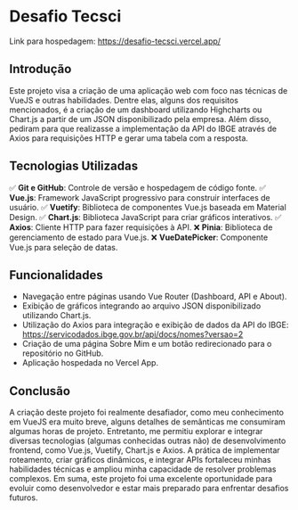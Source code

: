 # Desafio Tecsci

Link para hospedagem:
https://desafio-tecsci.vercel.app/

## Introdução

Este projeto visa a criação de uma aplicação web com foco nas técnicas de VueJS e outras habilidades. Dentre elas, alguns dos requisitos mencionados, é a criação de um dashboard utilizando Highcharts ou Chart.js a partir de um JSON disponibilizado pela empresa. Além disso, pediram para que realizasse a implementação da API do IBGE através de Axios para requisições HTTP e gerar uma tabela com a resposta.

## Tecnologias Utilizadas

✅ **Git e GitHub**: Controle de versão e hospedagem de código fonte.
✅ **Vue.js**: Framework JavaScript progressivo para construir interfaces de usuário.
✅ **Vuetify**: Biblioteca de componentes Vue.js baseada em Material Design.
✅ **Chart.js**: Biblioteca JavaScript para criar gráficos interativos.
✅ **Axios**: Cliente HTTP para fazer requisições à API.
❌ **Pinia**: Biblioteca de gerenciamento de estado para Vue.js.
❌ **VueDatePicker**: Componente Vue.js para seleção de datas.

## Funcionalidades

- Navegação entre páginas usando Vue Router (Dashboard, API e About).
- Exibição de gráficos integrando ao arquivo JSON disponibilizado utilizando Chart.js.
- Utilização do Axios para integração e exibição de dados da API do IBGE:
https://servicodados.ibge.gov.br/api/docs/nomes?versao=2
- Criação de uma página Sobre Mim e um botão redirecionado para o repositório no GitHub.
- Aplicação hospedada no Vercel App.

## Conclusão

A criação deste projeto foi realmente desafiador, como meu conhecimento em VueJS era muito breve, alguns detalhes de semânticas me consumiram algumas horas de projeto. Entretanto, me permitiu explorar e integrar diversas tecnologias (algumas conhecidas outras não) de desenvolvimento frontend, como Vue.js, Vuetify, Chart.js e Axios. A prática de implementar roteamento, criar gráficos dinâmicos, e integrar APIs fortaleceu minhas habilidades técnicas e ampliou minha capacidade de resolver problemas complexos. Em suma, este projeto foi uma excelente oportunidade para evoluir como desenvolvedor e estar mais preparado para enfrentar desafios futuros.


